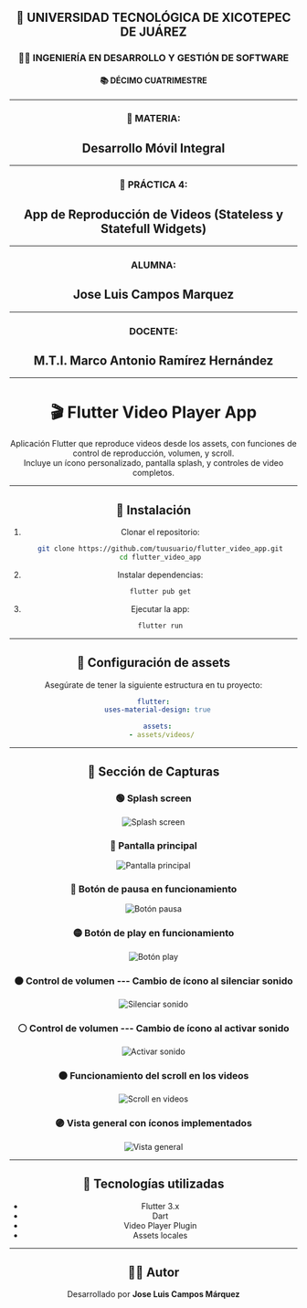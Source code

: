 <div align="center">

## 🏫 UNIVERSIDAD TECNOLÓGICA DE XICOTEPEC DE JUÁREZ  
### 👩‍💻 INGENIERÍA EN DESARROLLO Y GESTIÓN DE SOFTWARE  
#### 📚 DÉCIMO CUATRIMESTRE

---

### 📖 MATERIA:  
## **Desarrollo Móvil Integral**

---
### 📖 PRÁCTICA 4:  
## **App de Reproducción de Videos (Stateless y Statefull Widgets)**
---

### ALUMNA:  
## **Jose Luis Campos Marquez**

---

### DOCENTE:  
## **M.T.I. Marco Antonio Ramírez Hernández**

---
# 🎬 Flutter Video Player App

Aplicación Flutter que reproduce videos desde los assets, con funciones
de control de reproducción, volumen, y scroll.\
Incluye un ícono personalizado, pantalla splash, y controles de video
completos.

------------------------------------------------------------------------

## 🚀 Instalación

1.  Clonar el repositorio:

    ``` bash
    git clone https://github.com/tuusuario/flutter_video_app.git
    cd flutter_video_app
    ```

2.  Instalar dependencias:

    ``` bash
    flutter pub get
    ```

3.  Ejecutar la app:

    ``` bash
    flutter run
    ```

------------------------------------------------------------------------

## 🧩 Configuración de assets

Asegúrate de tener la siguiente estructura en tu proyecto:

``` yaml
flutter:
  uses-material-design: true

  assets:
    - assets/videos/
```

------------------------------------------------------------------------

## 📱 Sección de Capturas


### 🟢 Splash screen

![Splash screen](assets/screenshots/splash_screen.png)

### 🔵 Pantalla principal

![Pantalla principal](assets/screenshots/main_screen.png)


### 🔴 Botón de pausa en funcionamiento

![Botón pausa](assets/screenshots/pause_button.png)

### 🟡 Botón de play en funcionamiento

![Botón play](assets/screenshots/play_button.png)

### 🟤 Control de volumen --- Cambio de ícono al silenciar sonido

![Silenciar sonido](assets/screenshots/volume_off.png)

### ⚪ Control de volumen --- Cambio de ícono al activar sonido

![Activar sonido](assets/screenshots/volume_on.png)

### ⚫ Funcionamiento del scroll en los videos

![Scroll en videos](assets/screenshots/scroll_videos.png)

### 🟣 Vista general con íconos implementados

![Vista general](assets/screenshots/general_view.png)

------------------------------------------------------------------------

## 🧠 Tecnologías utilizadas

-   Flutter 3.x
-   Dart
-   Video Player Plugin
-   Assets locales

------------------------------------------------------------------------

## 👨‍💻 Autor

Desarrollado por **Jose Luis Campos Márquez**
